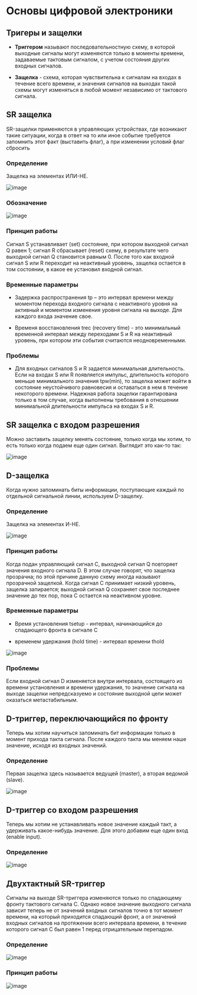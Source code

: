 # Основы цифровой электроники

## Тригеры и защелки

* **Триггером** называют последовательностную схему, в которой выходные сигналы могут изменяются только в моменты времени, задаваемые тактовым сигналом, с учетом состояния других
входных сигналов.

* **Защелка** - схема, которая чувствительна к сигналам на входах в течение всего времени, и значения сигналов на выходах такой схемы могут изменяться в любой момент независимо
от тактового сигнала.

## SR защелка

SR-защелки применяются в управляющих устройствах, где
возникают такие ситуации, когда в ответ на то или иное событие
требуется запомнить этот факт (выставить флаг), а при изменении условий флаг сбросить

### Определение

Защелка на элементах ИЛИ-НЕ.

![image](https://user-images.githubusercontent.com/25401699/157830870-ce0693a4-05bd-470a-99fd-e8b25df6fc22.png)

### Обозначение

![image](https://user-images.githubusercontent.com/25401699/157831149-4173522b-de26-4363-8ada-16d2564dd91e.png)

### Принцип работы

Сигнал S устанавливает (set) состояние, при котором выходной сигнал Q равен 1; сигнал R сбрасывает (reset) схему, в результате чего выходной сигнал Q
становится равным 0. После того как входной сигнал S или R переходит на неактивный уровень, защелка остается в том состоянии, в какое ее установил входной сигнал.

### Временные параметры

* Задержка распространения tp – это интервал времени между моментом перехода входного сигнала с неактивного уровня на активный и моментом изменения уровня сигнала на выходе. Для каждого входа значение свое.

* Временя восстановления trec (recovery time) - это минимальный временной интервал между переходами S и R на неактивный уровень, при котором эти события считаются неодновременными.

### Проблемы

* Для входных сигналов S и R задается минимальная длительность. Если на входах S или R появляется импульс, длительность которого меньше минимального значения tpw(min), то защелка может войти в состояние неустойчивого равновесия и оставаться в нем в течение некоторого времени. Надежная работа защелки гарантирована только в том случае, когда выполнены требования в отношении минимальной длительности импульса на входах S и R.

## SR защелка с входом разрешения

Можно заставить защелку менять состояние, только когда мы хотим, то есть только когда подаем еще один сигнал.
Выглядит это как-то так:

![image](https://user-images.githubusercontent.com/25401699/157837278-79aafb01-389c-4e4a-88d2-0401a32b7e60.png)

## D-защелка

Когда нужно запоминать биты информации, поступающие каждый по отдельной сигнальной линии, используем D-защелку.

### Определение

Защелка на элементах И-НЕ.

![image](https://user-images.githubusercontent.com/25401699/157838268-e939782c-e4ea-4ef1-9767-f6f052ee695b.png)

### Принцип работы

Когда подан управляющий сигнал С, выходной сигнал Q повторяет значения входного сигнала D.
В этом случае говорят, что защелка прозрачна; по этой причине данную схему иногда называют прозрачной защелкой.
Когда сигнал С принимает низкий уровень, защелка запирается;
выходной сигнал Q сохраняет свое последнее значение до тех
пор, пока С остается на неактивном уровне.

### Временные параметры

* Время установления tsetup - интервал, начинающийся до спадающего фронта в сигнале С

* временем удержания (hold time) - интервал времени thold

![image](https://user-images.githubusercontent.com/25401699/157839187-c275faf2-4404-4e7c-826e-b296035e577f.png)


### Проблемы

Если входной сигнал D изменяется внутри
интервала, состоящего из времени установления и времени удержания, то значение сигнала на выходе защелки непредсказуемо и
состояние выходной цепи может оказаться метастабильным.

## D-триггер, переключающийся по фронту

Теперь мы хотим научиться запоминать бит информации только в момент прихода такта сигнала. После каждого такта мы меняем наше значение, исходя из входных значений.

### Определение

Первая защелка здесь называется ведущей (master), а вторая ведомой (slave).

![image](https://user-images.githubusercontent.com/25401699/157842045-e6f42333-2d43-4744-8dae-02a9ff2a0392.png)

## D-триггер со входом разрешения

Теперь мы хотим не устанавливать новое значение каждый такт, а удерживать какое-нибудь значение. Для этого добавим еще один вход (enable input).

### Определение

![image](https://user-images.githubusercontent.com/25401699/157845616-e6211566-4d01-4de4-82ce-0f4b1b47c4fe.png)

## Двухтактный SR-триггер

Сигналы на выходе SR-триггера изменяются только по спадающему фронту тактового сигнала С.
Однако новое значение выходного сигнала зависит теперь не от значений входных сигналов точно в тот момент времени, на который приходится спадающий фронт, а от значений входных
сигналов на протяжении всего интервала времени, в течение которого сигнал С был равен 1 перед отрицательным перепадом.

### Определение

![image](https://user-images.githubusercontent.com/25401699/157855406-0e23ce4c-6a81-486c-98ca-6c9a980ff6b1.png)

### Принцип работы

![image](https://user-images.githubusercontent.com/25401699/157856587-66e00499-3c02-4588-9cf8-51969f39b9ed.png)

